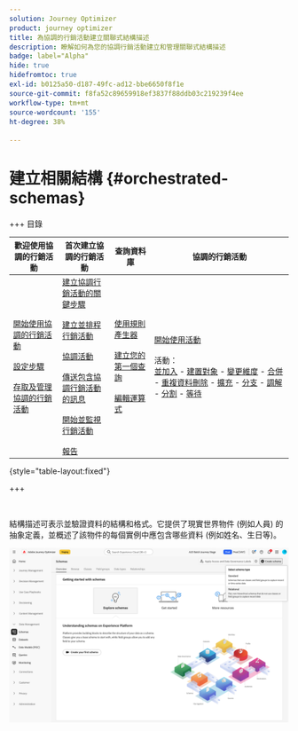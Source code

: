 ```yaml
---
solution: Journey Optimizer
product: journey optimizer
title: 為協調的行銷活動建立關聯式結構描述
description: 瞭解如何為您的協調行銷活動建立和管理關聯式結構描述
badge: label="Alpha"
hide: true
hidefromtoc: true
exl-id: b0125a50-d187-49fc-ad12-bbe6650f8f1e
source-git-commit: f8fa52c89659918ef3837f88ddb03c219239f4ee
workflow-type: tm+mt
source-wordcount: '155'
ht-degree: 38%

---
```


# 建立相關結構 {#orchestrated-schemas}

+++ 目錄

| 歡迎使用協調的行銷活動 | 首次建立協調的行銷活動 | 查詢資料庫 | 協調的行銷活動 |
|---|---|---|---|
| [開始使用協調的行銷活動](gs-orchestrated-campaigns.md)<br/><br/>[設定步驟](configuration-steps.md)<br/><br/>[存取及管理協調的行銷活動](access-manage-orchestrated-campaigns.md) | [建立協調行銷活動的關鍵步驟](gs-campaign-creation.md)<br/><br/>[建立並排程行銷活動](create-orchestrated-campaign.md)<br/><br/>[協調活動](orchestrate-activities.md)<br/><br/>[傳送包含協調行銷活動的訊息](send-messages.md)<br/><br/>[開始並監視行銷活動](start-monitor-campaigns.md)<br/><br/>[報告](reporting-campaigns.md) | [使用規則產生器](orchestrated-rule-builder.md)<br/><br/>[建立您的第一個查詢](build-query.md)<br/><br/>[編輯運算式](edit-expressions.md) | [開始使用活動](activities/about-activities.md)<br/><br/>活動：<br/>[並加入](activities/and-join.md) - [建置對象](activities/build-audience.md) - [變更維度](activities/change-dimension.md) - [合併](activities/combine.md) - [重複資料刪除](activities/deduplication.md) - [擴充](activities/enrichment.md) - [分支](activities/fork.md) - [調解](activities/reconciliation.md) - [分割](activities/split.md) - [等待](activities/wait.md) |

{style="table-layout:fixed"}

+++

<br/>

結構描述可表示並驗證資料的結構和格式。它提供了現實世界物件 (例如人員) 的抽象定義，並概述了該物件的每個實例中應包含哪些資料 (例如姓名、生日等)。

![已選取[關聯式]選項的[建立結構描述]按鈕](assets/create-relational-schema.png)
